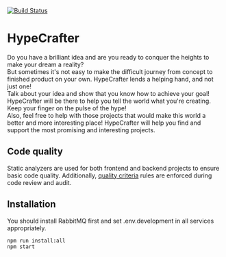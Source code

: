[![Build Status](https://travis-ci.com/BinaryStudioAcademy/bsa-2021-hypecrafter.svg?branch=develop)](https://travis-ci.com/BinaryStudioAcademy/bsa-2021-hypecrafter)

# HypeCrafter
Do you have a brilliant idea and are you ready to conquer the heights to make your dream a reality?  
But sometimes it's not easy to make the difficult journey from concept to finished product on your own.  HypeCrafter lends a helping hand, and not just one!  
Talk about your idea and show that you know how to achieve your goal! HypeCrafter will be there to help you tell the world what you're creating. Keep your finger on the pulse of the hype!  
Also, feel free to help with those projects that would make this world a better and more interesting place! HypeCrafter will help you find and support the most promising and interesting   projects. 

## Code quality
Static analyzers are used for both frontend and backend projects to ensure basic code quality. Additionally, [quality criteria](https://github.com/BinaryStudioAcademy/quality-criteria/blob/production/source/javascript.md) rules are enforced during code review and audit.

## Installation
You should install RabbitMQ first and set .env.development in all services appropriately.

```
npm run install:all
npm start
```
